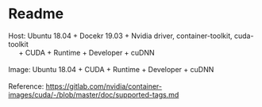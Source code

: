 # Readme
Host: Ubuntu 18.04 + Docekr 19.03 + Nvidia driver, container-toolkit, cuda-toolkit</br>
&emsp;&ensp;+ CUDA + Runtime + Developer + cuDNN</br>
</br>
Image: Ubuntu 18.04 + CUDA + Runtime + Developer + cuDNN</br>
</br>
Reference: https://gitlab.com/nvidia/container-images/cuda/-/blob/master/doc/supported-tags.md

